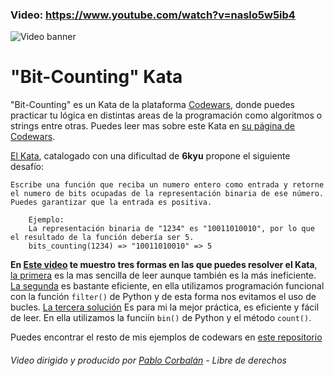### Video: https://www.youtube.com/watch?v=naslo5w5ib4
![Video banner](../../img/es/solución-bit-counting.png "banner")
# "Bit-Counting" Kata
"Bit-Counting" es un Kata de la plataforma [Codewars](https://www.codewars.com), donde puedes practicar tu lógica en distintas areas de la programación como algoritmos o strings entre otras.
Puedes leer mas sobre este Kata en [su página de Codewars](https://www.codewars.com/kata/526571aae218b8ee490006f4).

[El Kata](https://www.codewars.com/kata/526571aae218b8ee490006f4), catalogado con una dificultad de **6kyu** propone el siguiente desafío:
```
Escribe una función que reciba un numero entero como entrada y retorne el numero de bits ocupadas de la representación binaria de ese número. Puedes garantizar que la entrada es positiva.

 	Ejemplo:
 	La representación binaria de "1234" es "10011010010", por lo que el resultado de la función debería ser 5.
 	bits_counting(1234) => "10011010010" => 5
```
**En [Este video](https://www.youtube.com/watch?v=naslo5w5ib4) te muestro tres formas en las que puedes resolver el Kata**, [la primera](solution_1.py) es la mas sencilla de leer aunque también es la más ineficiente. [La segunda](solution_2.py) es bastante eficiente, en ella utilizamos programación funcional con la función `filter()` de Python y de esta forma nos evitamos el uso de bucles. [La tercera solución](solution_3.py) Es para mi la mejor práctica, es eficiente y fácil de leer. En ella utilizamos la funciín `bin()` de Python y el método `count()`.

Puedes encontrar el resto de mis ejemplos de codewars en [este repositorio](https://github.com/pblcc/codewars-python)

###### Video dirigido y producido por [Pablo Corbalán](https://github.com/pblcc) - Libre de derechos

